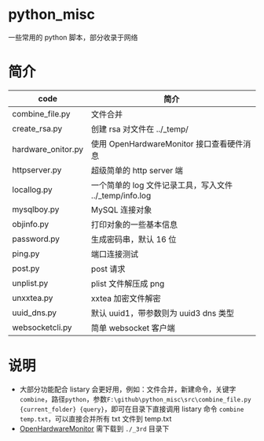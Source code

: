 # python_misc
一些常用的 python 脚本，部分收录于网络

# 简介
| code | 简介 |
| - | - |
| combine_file.py | 文件合并 |
| create_rsa.py | 创建 rsa 对文件在 ../_temp/ |
| hardware_onitor.py | 使用 OpenHardwareMonitor 接口查看硬件消息 |
| httpserver.py | 超级简单的 http server 端 |
| locallog.py | 一个简单的 log 文件记录工具，写入文件 ../_temp/info.log |
| mysqlboy.py | MySQL 连接对象 |
| objinfo.py | 打印对象的一些基本信息 |
| password.py | 生成密码串，默认 16 位 |
| ping.py | 端口连接测试 |
| post.py | post 请求 |
| unplist.py | plist 文件解压成 png |
| unxxtea.py | xxtea 加密文件解密 |
| uuid_dns.py | 默认 uuid1，带参数则为 uuid3 dns 类型 |
| websocketcli.py | 简单 websocket 客户端 |

# 说明
- 大部分功能配合 listary 会更好用，例如：文件合并，新建命令，关键字`combine`，路径`python`，参数`F:\github\python_misc\src\combine_file.py {current_folder} {query}`，即可在目录下直接调用 listary 命令 `combine temp.txt`，可以直接合并所有 txt 文件到 temp.txt
- [OpenHardwareMonitor](https://openhardwaremonitor.org/) 需下载到 `./_3rd` 目录下


